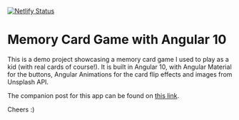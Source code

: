 [![Netlify Status](https://api.netlify.com/api/v1/badges/11f0bd2d-561d-4280-8287-570693c725fd/deploy-status)](https://app.netlify.com/sites/ngx-memory-game/deploys)

# Memory Card Game with Angular 10

This is a demo project showcasing a memory card game I used to play as a kid (with real cards of course!). It is built in Angular 10, with Angular Material for the buttons, Angular Animations for the card flip effects and images from Unsplash API.

The companion post for this app can be found on [this link](https://zoaibkhan.com/blog/how-to-create-a-card-memory-game-in-angular/).

Cheers :)

